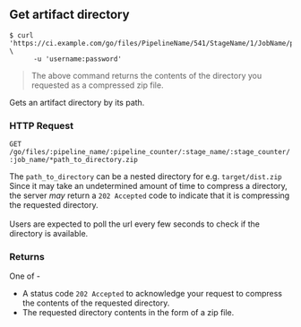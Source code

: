 ## Get artifact directory

```shell
$ curl 'https://ci.example.com/go/files/PipelineName/541/StageName/1/JobName/path/to/directory.zip' \
      -u 'username:password'
```

> The above command returns the contents of the directory you requested as a compressed zip file.

Gets an artifact directory by its path.

### HTTP Request

`GET /go/files/:pipeline_name/:pipeline_counter/:stage_name/:stage_counter/:job_name/*path_to_directory.zip`

<aside class="notice">
  The <code>path_to_directory</code> can be a nested directory for e.g. <code>target/dist.zip</code>
</aside>

<aside class="warning">
  Since it may take an undetermined amount of time to compress a directory, the server <em>may</em> return a <code>202 Accepted</code> code to indicate that it is compressing the requested directory.
  <br/><br/>
  Users are expected to poll the url every few seconds to check if the directory is available.
</aside>

### Returns

One of -

* A status code `202 Accepted` to acknowledge your request to compress the contents of the requested directory.
* The requested directory contents in the form of a zip file.
